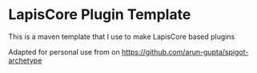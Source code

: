 # LapisCore Plugin Template

This is a maven template that I use to make LapisCore based plugins

Adapted for personal use from on https://github.com/arun-gupta/spigot-archetype
